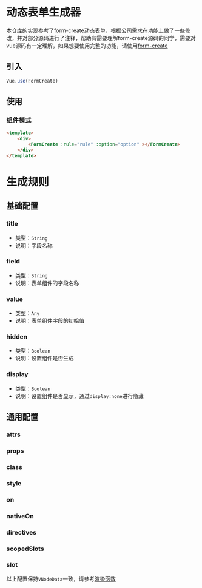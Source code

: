 # 动态表单生成器
本仓库的实现参考了form-create动态表单，根据公司需求在功能上做了一些修改，并对部分源码进行了注释，帮助有需要理解form-create源码的同学，需要对vue源码有一定理解，如果想要使用完整的功能，请使用[form-create](https://github.com/xaboy/form-create)

## 引入
```js
Vue.use(FormCreate)
```

## 使用

### 组件模式

```html
<template>
    <div>
        <FormCreate :rule="rule" :option="option" ></FormCreate>
    </div>
</template>
```

# 生成规则

## 基础配置

### title
- 类型：`String`
- 说明：字段名称

### field
- 类型：`String`
- 说明：表单组件的字段名称


### value
- 类型：`Any`
- 说明：表单组件字段的初始值

### hidden
- 类型：`Boolean`
- 说明：设置组件是否生成

### display
- 类型：`Boolean`
- 说明：设置组件是否显示，通过`display:none`进行隐藏

## 通用配置

### attrs
### props
### class
### style
### on 
### nativeOn
### directives
### scopedSlots
### slot
以上配置保持`VNodeData`一致，请参考[渲染函数](https://cn.vuejs.org/v2/guide/render-function.html)